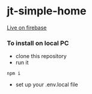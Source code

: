 # jt-simple-home

[Live on firebase](https://jt-simple-home.web.app)

### To install on local PC
- clone this repository
- run it
```
npm i
```
- set up your .env.local file

